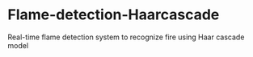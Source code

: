 # Flame-detection-Haarcascade
Real-time flame detection system to recognize fire using Haar cascade model
